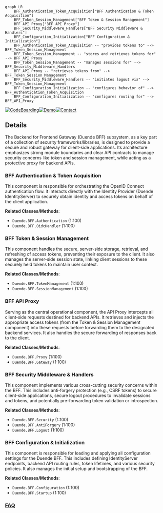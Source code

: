 ```mermaid
graph LR
    BFF_Authentication_Token_Acquisition["BFF Authentication & Token Acquisition"]
    BFF_Token_Session_Management["BFF Token & Session Management"]
    BFF_API_Proxy["BFF API Proxy"]
    BFF_Security_Middleware_Handlers["BFF Security Middleware & Handlers"]
    BFF_Configuration_Initialization["BFF Configuration & Initialization"]
    BFF_Authentication_Token_Acquisition -- "provides tokens to" --> BFF_Token_Session_Management
    BFF_Token_Session_Management -- "stores and retrieves tokens for" --> BFF_API_Proxy
    BFF_Token_Session_Management -- "manages sessions for" --> BFF_Security_Middleware_Handlers
    BFF_API_Proxy -- "retrieves tokens from" --> BFF_Token_Session_Management
    BFF_Security_Middleware_Handlers -- "initiates logout via" --> BFF_Token_Session_Management
    BFF_Configuration_Initialization -- "configures behavior of" --> BFF_Authentication_Token_Acquisition
    BFF_Configuration_Initialization -- "configures routing for" --> BFF_API_Proxy
```

[![CodeBoarding](https://img.shields.io/badge/Generated%20by-CodeBoarding-9cf?style=flat-square)](https://github.com/CodeBoarding/CodeBoarding)[![Demo](https://img.shields.io/badge/Try%20our-Demo-blue?style=flat-square)](https://www.codeboarding.org/demo)[![Contact](https://img.shields.io/badge/Contact%20us%20-%20contact@codeboarding.org-lightgrey?style=flat-square)](mailto:contact@codeboarding.org)

## Details

The Backend for Frontend Gateway (Duende BFF) subsystem, as a key part of a collection of security frameworks/libraries, is designed to provide a secure and robust gateway for client-side applications. Its architecture emphasizes strong module boundaries and clear API contracts to manage security concerns like token and session management, while acting as a protective proxy for backend APIs.

### BFF Authentication & Token Acquisition
This component is responsible for orchestrating the OpenID Connect authentication flow. It interacts directly with the Identity Provider (Duende IdentityServer) to securely obtain identity and access tokens on behalf of the client application.


**Related Classes/Methods**:

- `Duende.BFF.Authentication` (1:100)
- `Duende.BFF.OidcHandler` (1:100)


### BFF Token & Session Management
This component handles the secure, server-side storage, retrieval, and refreshing of access tokens, preventing their exposure to the client. It also manages the server-side session state, linking client sessions to these securely held tokens to maintain user context.


**Related Classes/Methods**:

- `Duende.BFF.TokenManagement` (1:100)
- `Duende.BFF.SessionManagement` (1:100)


### BFF API Proxy
Serving as the central operational component, the API Proxy intercepts all client-side requests destined for backend APIs. It retrieves and injects the appropriate access tokens (from the Token & Session Management component) into these requests before forwarding them to the designated backend services. It also handles the secure forwarding of responses back to the client.


**Related Classes/Methods**:

- `Duende.BFF.Proxy` (1:100)
- `Duende.BFF.Gateway` (1:100)


### BFF Security Middleware & Handlers
This component implements various cross-cutting security concerns within the BFF. This includes anti-forgery protection (e.g., CSRF tokens) to secure client-side applications, secure logout procedures to invalidate sessions and tokens, and potentially pre-forwarding token validation or introspection.


**Related Classes/Methods**:

- `Duende.BFF.Security` (1:100)
- `Duende.BFF.AntiForgery` (1:100)
- `Duende.BFF.Logout` (1:100)


### BFF Configuration & Initialization
This component is responsible for loading and applying all configuration settings for the Duende BFF. This includes defining IdentityServer endpoints, backend API routing rules, token lifetimes, and various security policies. It also manages the initial setup and bootstrapping of the BFF.


**Related Classes/Methods**:

- `Duende.BFF.Configuration` (1:100)
- `Duende.BFF.Startup` (1:100)




### [FAQ](https://github.com/CodeBoarding/GeneratedOnBoardings/tree/main?tab=readme-ov-file#faq)